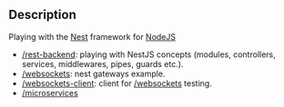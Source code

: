 
## Description

Playing with the [Nest](https://github.com/nestjs/nest) framework for [NodeJS](https://nodejs.org)

* [/rest-backend](rest-backend): playing with NestJS concepts (modules, controllers, services, middlewares, pipes, guards etc.).
* [/websockets](websockets): nest gateways example.
* [/websockets-client](websockets-client): client for [/websockets](websockets) testing.
* [/microservices](microservices)
